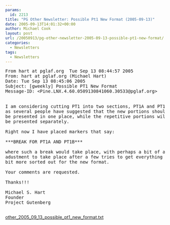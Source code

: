 ```yaml
---
params:
  id: 2213
title: "PG Other Newsletter: Possible Pt1 New Format (2005-09-13)"
date: 2005-09-13T14:01:32+00:00
author: Michael Cook
layout: post
url: /20050913/pg-other-newsletter-2005-09-13-possible-pt1-new-format/
categories:
  - Newsletters
tags:
  - Newsletters
---
```

<pre>From hart at pglaf.org  Tue Sep 13 08:44:57 2005
From: hart at pglaf.org (Michael Hart)
Date: Tue Sep 13 08:45:06 2005
Subject: [gweekly] Possible PT1 New Format
Message-ID: &lt;Pine.LNX.4.60.0509130841060.30533@pglaf.org&gt;


I am considering cutting PT1 into two sections, PT1A and PT1B,
as several people have suggested that the new portions should
be presented in one place, while the repetitive portions will
be presented separately.

Right now I have placed markers that say:

***BREAK FOR PT1A AND PT1B***

where such a break would take place, with perhaps a bit of an
adustment to take place after a few tries to get everything a
bit more sorted out for the new format.

Your comments are requested.

Thanks!!!

Michael S. Hart
Founder
Project Gutenberg

</pre>

<a href="/nl_archives/2005/other_2005_09_13_possible_pt1_new_format.txt" target="_blank" rel="nofollow">other_2005_09_13_possible_pt1_new_format.txt</a>
